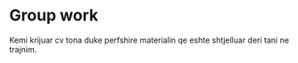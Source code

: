 # Group work
Kemi krijuar cv tona duke perfshire materialin qe eshte shtjelluar deri tani ne trajnim.

